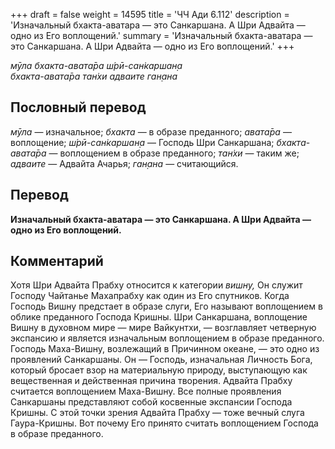 +++
draft = false
weight = 14595
title = 'ЧЧ Ади 6.112'
description = 'Изначальный бхакта-аватара — это Санкаршана. А Шри Адвайта — одно из Его воплощений.'
summary = 'Изначальный бхакта-аватара — это Санкаршана. А Шри Адвайта — одно из Его воплощений.'
+++

_мӯла бхакта-авата̄ра ш́рӣ-сан̇каршан̣а  
бхакта-авата̄ра тан̇хи адваите ган̣ана_

## Пословный перевод

_мӯла_ — изначальное; _бхакта_ — в образе преданного; _авата̄ра_ — воплощение; _ш́рӣ_\-_сан̇каршан̣а_ — Господь Шри Санкаршана; _бхакта_\-_авата̄ра_ — воплощением в образе преданного; _тан̇хи_ — таким же; _адваите_ — Адвайта Ачарья; _ган̣ана_ — считающийся.

## Перевод

**Изначальный бхакта-аватара — это Санкаршана. А Шри Адвайта — одно из Его воплощений.**

## Комментарий

Хотя Шри Адвайта Прабху относится к категории _вишну,_ Он служит Господу Чайтанье Махапрабху как один из Его спутников. Когда Господь Вишну предстает в образе слуги, Его называют воплощением в облике преданного Господа Кришны. Шри Санкаршана, воплощение Вишну в духовном мире — мире Вайкунтхи, — возглавляет четверную экспансию и является изначальным воплощением в образе преданного. Господь Маха-Вишну, возлежащий в Причинном океане, — это одно из проявлений Санкаршаны. Он — Господь, изначальная Личность Бога, который бросает взор на материальную природу, выступающую как вещественная и действенная причина творения. Адвайта Прабху считается воплощением Маха-Вишну. Все полные проявления Санкаршаны представляют собой косвенные экспансии Господа Кришны. С этой точки зрения Адвайта Прабху — тоже вечный слуга Гаура-Кришны. Вот почему Его принято считать воплощением Господа в образе преданного.
